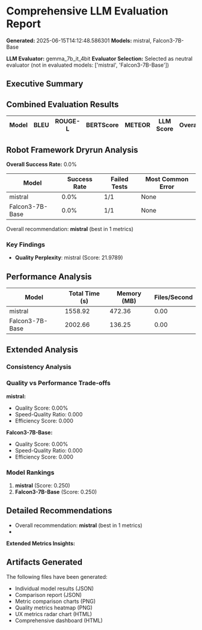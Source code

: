 # Comprehensive LLM Evaluation Report
**Generated:** 2025-06-15T14:12:48.586301
**Models:** mistral, Falcon3-7B-Base

**LLM Evaluator:** gemma_7b_it_4bit
**Evaluator Selection:** Selected as neutral evaluator (not in evaluated models: ['mistral', 'Falcon3-7B-Base'])

## Executive Summary

## Combined Evaluation Results

| Model | BLEU | ROUGE-L | BERTScore | METEOR | LLM Score | Overall |
|-------|------|---------|-----------|---------|-----------|---------|

## Robot Framework Dryrun Analysis

**Overall Success Rate:** 0.0%

| Model | Success Rate | Failed Tests | Most Common Error |
|-------|--------------|--------------|-------------------|
| mistral | 0.0% | 1/1 | None |
| Falcon3-7B-Base | 0.0% | 1/1 | None |

Overall recommendation: **mistral** (best in 1 metrics)

### Key Findings

- **Quality Perplexity**: mistral (Score: 21.9789)

## Performance Analysis

| Model | Total Time (s) | Memory (MB) | Files/Second |
|-------|----------------|-------------|--------------|
| mistral | 1558.92 | 472.36 | 0.00 |
| Falcon3-7B-Base | 2002.66 | 136.25 | 0.00 |

## Extended Analysis

### Consistency Analysis

### Quality vs Performance Trade-offs

**mistral:**
- Quality Score: 0.00%
- Speed-Quality Ratio: 0.000
- Efficiency Score: 0.000

**Falcon3-7B-Base:**
- Quality Score: 0.00%
- Speed-Quality Ratio: 0.000
- Efficiency Score: 0.000

### Model Rankings

1. **mistral** (Score: 0.250)
2. **Falcon3-7B-Base** (Score: 0.250)

## Detailed Recommendations

- Overall recommendation: **mistral** (best in 1 metrics)
- 
**Extended Metrics Insights:**

## Artifacts Generated

The following files have been generated:
- Individual model results (JSON)
- Comparison report (JSON)
- Metric comparison charts (PNG)
- Quality metrics heatmap (PNG)
- UX metrics radar chart (HTML)
- Comprehensive dashboard (HTML)
